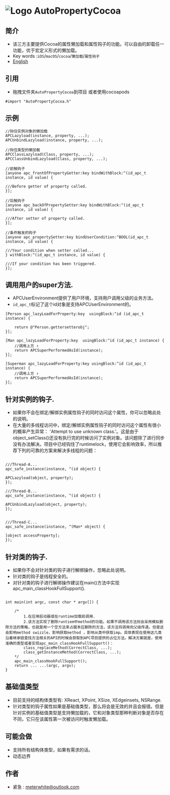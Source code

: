 
![Logo](https://raw.githubusercontent.com/qddnovo/AutoPropertyCocoa/master/Taoist.png)
AutoPropertyCocoa
===
## 简介
- 该三方主要提供Cocoa的属性懒加载和属性钩子的功能。可以自由的卸载任一功能，优于宏定义形式的懒加载。
- Key words :`iOS`/`macOS`/`cocoa`/`懒加载`/`属性钩子`
- [English](https://github.com/qddnovo/AutoPropertyCocoa/blob/master/README.md)

## 引用
- 拖拽文件夹`AutoPropertyCocoa`到项目 或者使用cocoapods
```objc
#import "AutoPropertyCocoa.h"
```
## 示例
```objc
//钩住实例对象的懒加载
APCLazyload(instance, property, ...);
APCUnbindLazyload(instance, property, ...);

//钩住类型的懒加载
APCClassLazyload(Class, property, ...);
APCClassUnbindLazyload(Class, property, ...);

//前触钩子
[anyone apc_frontOfPropertyGetter:key bindWithBlock:^(id_apc_t instance, id value) {

///Before getter of property called.
}];

//后触钩子
[anyone apc_backOfPropertySetter:key bindWithBlock:^(id_apc_t instance, id value) {

///After setter of property called.
}];

//条件触发的钩子
[anyone apc_propertySetter:key bindUserCondition:^BOOL(id_apc_t instance, id value) {

///Your condition when setter called...
} withBlock:^(id_apc_t instance, id value) {

///If your condition has been triggered.
}];

```

## 调用用户的super方法.
- APCUserEnvironment提供了用户环境，支持用户调用父级的业务方法。
- `id_apc_t`标记了这个id对象是支持APCUserEnvironment的。
```objc
[Person apc_lazyLoadForProperty:key  usingBlock:^id (id_apc_t instance) {

    return @"Person.gettersetterobj";
}];

[Man apc_lazyLoadForProperty:key  usingBlock:^id (id_apc_t instance) {
    //调用上方 ↑
    return APCSuperPerformedAsId(instance);
}];

[Superman apc_lazyLoadForProperty:key usingBlock:^id (id_apc_t instance) {
    //调用上方 ↑
    return APCSuperPerformedAsId(instance);
}];
```

## 针对实例的钩子.
- 如果你不会在绑定/解绑实例属性钩子的同时访问这个属性，你可以忽略此处的说明。
- 在大量的多线程访问中，绑定/解绑实例属性钩子的同时访问这个属性有很小的概率产生异常： 'Attempt to use unknown class.'。这是由于object_setClass()还没有执行完的时候访问了实例对象。该问题除了进行同步没有办法解决。项目中已经钩住了runtimelock，使用它会影响效率，所以推荐下列的可靠的方案来解决多线程的问题：
```objc

///Thread-A...
apc_safe_instance(instance, ^(id object) {

APCLazyload(object, property);
});

///Thread-B...
apc_safe_instance(instance, ^(id object) {

APCUnbindLazyload(object, property);
});


///Thread-C...
apc_safe_instance(instance, ^(Man* object) {

[object accessProperty];
});

```

## 针对类的钩子.
- 如果你不会对针对类的钩子进行解绑操作，忽略此处说明。
- 针对类的钩子是线程安全的。
- 对针对类的钩子进行解绑操作建议在main()方法中实现apc_main_classHookFullSupport().
```objc

int main(int argc, const char * argv[]) {

    /*
        1.在应用启动器或在runtime加载前调用.
        2.该方法实现了删除runtiem中method的功能。如果不调用该方法则会采用模拟删除方法的策略，也就是用一个空方法来占据本应删除的方法，该方法将调用向父级传递。但是这会影响method swizzle，影响获取method ，影响从类中获取imp。具体表现在使用这几类沿着继承链查找方法相关的API的时候会获取到APC项目提供的占位方法。解决方案就是，使用准确的类型或者实现apc_main_classHookFullSupport()：
        class_replaceMethod(CorrectClass, ...);
        class_getInstanceMethod(CorrectClass, ...);
    */
    apc_main_classHookFullSupport();
    return ... ...(argc, argv);
}
```

## 基础值类型
- 目前支持的结构体类型有: XReact, XPoint, XSize, XEdgeinsets, NSRange.
- 针对类型的钩子属性如果是基础值类型，那么将会是无效的并且会报错。但是针对实例的基础值类型是支持懒加载的，它和对象类型那种判断对象是否存在不同，它只在该属性第一次被访问时触发懒加载。

## 可能会做
- 支持所有结构体类型，如果有需求的话。
- 动态边界

## 作者
- 紧急 : meterwhite@outlook.com

